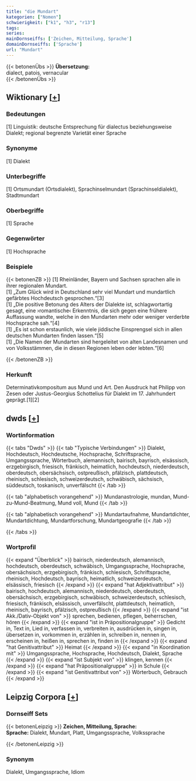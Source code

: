 ```yaml
---
title: "die Mundart"
kategorien: ["Nomen"]
schwierigkeit: ["k1", "h3", "r13"]
tags:
series:
mainDornseiffs: ['Zeichen, Mitteilung, Sprache']
domainDornseiffs: ['Sprache']
url: "Mundart"
---
```


{{< betonenÜbs >}}
**Übersetzung:**  
dialect, patois, vernacular  
{{< /betonenÜbs >}}

## Wiktionary [[+](https://de.wiktionary.org/wiki/Mundart)]

### Bedeutungen
[1] Linguistik: deutsche Entsprechung für dialectus beziehungsweise Dialekt; regional begrenzte Varietät einer Sprache  

### Synonyme
[1] Dialekt  

### Unterbegriffe
[1] Ortsmundart (Ortsdialekt), Sprachinselmundart (Sprachinseldialekt), Stadtmundart  

### Oberbegriffe
[1] Sprache  

### Gegenwörter
[1] Hochsprache  

### Beispiele
{{< betonenZB >}}
[1] Rheinländer, Bayern und Sachsen sprachen alle in ihrer regionalen Mundart.  
[1] „Zum Glück wird in Deutschland sehr viel Mundart und mundartlich gefärbtes Hochdeutsch gesprochen.“[3]  
[1] „Die positive Betonung des Alters der Dialekte ist, schlagwortartig gesagt, eine ›romantische‹ Erkenntnis, die sich gegen eine frühere Auffassung wandte, welche in den Mundarten mehr oder weniger verderbte Hochsprache sah.“[4]  
[1] „Es ist schon erstaunlich, wie viele jiddische Einsprengsel sich in allen deutschen Mundarten finden lassen.“[5]  
[1] „Die Namen der Mundarten sind hergeleitet von alten Landesnamen und von Volksstämmen, die in diesen Regionen leben oder lebten.“[6]  

{{< /betonenZB >}}
### Herkunft
Determinativkompositum aus Mund und Art. Den Ausdruck hat Philipp von Zesen oder Justus-Georgius Schottelius für Dialekt im 17. Jahrhundert geprägt.[1][2]  



## dwds [[+](https://www.dwds.de/wb/Mundart)]

### Wortinformation
{{< tabs "Dwds" >}}
{{< tab "Typische Verbindungen" >}}
Dialekt, Hochdeutsch, Hochdeutsche, Hochsprache, Schriftsprache, Umgangssprache, Wörterbuch, alemannisch, bairisch, bayrisch, elsässisch, erzgebirgisch, friesisch, fränkisch, heimatlich, hochdeutsch, niederdeutsch, oberdeutsch, obersächsisch, ostpreußisch, pfälzisch, plattdeutsch, rheinisch, schlesisch, schweizerdeutsch, schwäbisch, sächsisch, süddeutsch, toskanisch, unverfälscht
{{< /tab >}}

{{< tab "alphabetisch vorangehend" >}}
Mundanastrologie, mundan, Mund-zu-Mund-Beatmung, Mund voll, Mund
{{< /tab >}}

{{< tab "alphabetisch vorangehend" >}}
Mundartaufnahme, Mundartdichter, Mundartdichtung, Mundartforschung, Mundartgeografie
{{< /tab >}}

{{< /tabs >}}

### Wortprofil
{{< expand "Überblick" >}} bairisch, niederdeutsch, alemannisch, hochdeutsch, oberdeutsch, schwäbisch, Umgangssprache, Hochsprache, obersächsisch, erzgebirgisch, fränkisch, schlesisch, Schriftsprache, rheinisch, Hochdeutsch, bayrisch, heimatlich, schweizerdeutsch, elsässisch, friesisch {{< /expand >}}
{{< expand "hat Adjektivattribut" >}} bairisch, hochdeutsch, alemannisch, niederdeutsch, oberdeutsch, obersächsisch, erzgebirgisch, schwäbisch, schweizerdeutsch, schlesisch, friesisch, fränkisch, elsässisch, unverfälscht, plattdeutsch, heimatlich, rheinisch, bayrisch, pfälzisch, ostpreußisch {{< /expand >}}
{{< expand "ist Akk./Dativ-Objekt von" >}} sprechen, bedienen, pflegen, beherrschen, hören {{< /expand >}}
{{< expand "ist in Präpositionalgruppe" >}} Gedicht in, Text in, Lied in, verfassen in, verbreiten in, ausdrücken in, singen in, übersetzen in, vorkommen in, erzählen in, schreiben in, nennen in, erscheinen in, heißen in, sprechen in, finden in {{< /expand >}}
{{< expand "hat Genitivattribut" >}} Heimat {{< /expand >}}
{{< expand "in Koordination mit" >}} Umgangssprache, Hochsprache, Hochdeutsch, Dialekt, Sprache {{< /expand >}}
{{< expand "ist Subjekt von" >}} klingen, kennen {{< /expand >}}
{{< expand "hat Präpositionalgruppe" >}} in Schule {{< /expand >}}
{{< expand "ist Genitivattribut von" >}} Wörterbuch, Gebrauch {{< /expand >}}

## Leipzig Corpora [[+](https://corpora.uni-leipzig.de/en/res?word=Mundart&corpusId=deu_newscrawl-public_2018)]

### Dornseiff Sets
{{< betonenLeipzig >}}
**Zeichen, Mitteilung, Sprache:**  
**Sprache:** Dialekt, Mundart, Platt, Umgangssprache, Volkssprache  

{{< /betonenLeipzig >}}

### Synonym
Dialekt, Umgangssprache, Idiom

